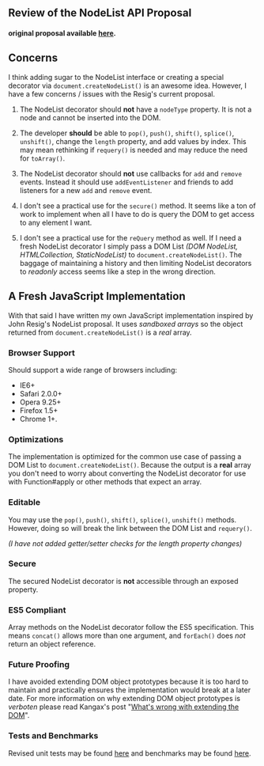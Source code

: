 ## Review of the NodeList API Proposal
#### original proposal available [here][1].


## Concerns
I think adding sugar to the NodeList interface or creating a special decorator via `document.createNodeList()` is an awesome idea. However, I have a few concerns / issues with the Resig's current proposal.

 1. The NodeList decorator should **not** have a `nodeType` property.
    It is not a node and cannot be inserted into the DOM.

 2. The developer **should** be able to `pop()`, `push()`, `shift()`,
    `splice()`, `unshift()`, change the `length` property, and add values
    by index. This may mean rethinking if `requery()` is needed and may
    reduce the need for `toArray()`.
    
 3. The NodeList decorator should **not** use callbacks for `add` and
    `remove` events. Instead it should use `addEventListener`
    and friends to add listeners for a new `add` and `remove` event.
    
 4. I don't see a practical use for the `secure()` method. It seems like
    a ton of work to implement when all I have to do is query the DOM 
    to get access to any element I want.

 5. I don't see a practical use for the `reQuery` method as well. If
    I need a fresh NodeList decorator I simply pass a DOM List
    *(DOM NodeList, HTMLCollection, StaticNodeList)* to `document.createNodeList()`.
    The baggage of maintaining a history and then limiting NodeList decorators to
    *readonly* access seems like a step in the wrong direction.


## A Fresh JavaScript Implementation
With that said I have written my own JavaScript implementation inspired by John Resig's NodeList proposal. It uses *sandboxed arrays* so the object returned from `document.createNodeList()` is a *real* array.

### Browser Support
Should support a wide range of browsers including:

  - IE6+
  - Safari 2.0.0+
  - Opera 9.25+
  - Firefox 1.5+
  - Chrome 1+.

### Optimizations
The implementation is optimized for the common use case of passing a DOM List to `document.createNodeList()`.
Because the output is a **real** array you don't need to worry about converting the NodeList decorator for use
with Function#apply or other methods that expect an array.

### Editable
You may use the `pop()`, `push()`, `shift()`, `splice()`, `unshift()` methods.
However, doing so will break the link between the DOM List and `requery()`.

*(I have not added getter/setter checks for the length property changes)*

### Secure
The secured NodeList decorator is **not** accessible through an exposed property.

### ES5 Compliant
Array methods on the NodeList decorator follow the ES5 specification. This means `concat()` allows more than one argument, and `forEach()` does *not* return an object reference.

### Future Proofing
I have avoided extending DOM object prototypes because it is too hard to maintain and practically ensures the implementation would break at a later date. For more information on why extending DOM object prototypes is *verboten* please read Kangax's post "[What's wrong with extending the DOM][2]".

### Tests and Benchmarks
Revised unit tests may be found [here][3] and benchmarks may be found [here][4].

  [1]: http://github.com/jeresig/nodelist#readme
  [2]: http://perfectionkills.com/whats-wrong-with-extending-the-dom/
  [3]: http://dl.dropbox.com/u/513327/nodelist/unittest/index.html
  [4]: http://dl.dropbox.com/u/513327/nodelist/benchmark/index.html